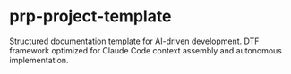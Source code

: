 # prp-project-template
Structured documentation template for AI-driven development. DTF framework optimized for Claude Code context assembly and autonomous implementation.
